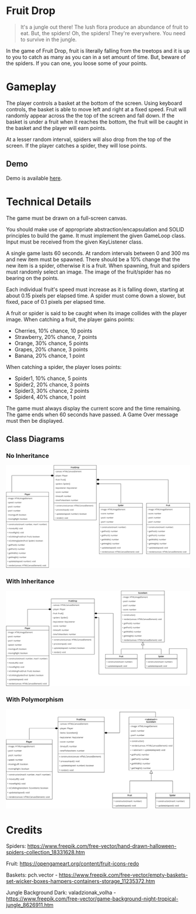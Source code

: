 # Fruit Drop
> It's a jungle out there! The lush flora produce an abundance of fruit to eat. But, the spiders! Oh, the spiders! They're everywhere. You need to survive in the jungle.

In the game of Fruit Drop, fruit is literally falling from the treetops and it is up to you to catch as many as you can in a set amount of time. But, beware of the spiders. If you can one, you loose some of your points.

# Gameplay

The player controls a basket at the bottom of the screen. Using keyboard controls, the basket is able to move left and right at a fixed speed. Fruit will randomly appear across the the top of the screen and fall down. If the basket is under a fruit when it reaches the bottom, the fruit will be caught in the basket and the player will earn points.

At a lesser random interval, spiders will also drop from the top of the screen. If the player catches a spider, they will lose points.

## Demo
Demo is available [here](https://hz-hbo-ict.github.io/ts-fruitdrop/).

# Technical Details
The game must be drawn on a full-screen canvas.

You should make use of appropriate abstraction/encapsulation and SOLID principles to build the game. It must implement the given GameLoop class. Input must be received from the given KeyListener class. 

A single game lasts 60 seconds. At random intervals between 0 and 300 ms and new item must be spawned. There should be a 10% change that the new item is a spider, otherwise it is a fruit. When spawning, fruit and spiders must randomly select an image. The image of the fruit/spider has no bearing on the points.

Each individual fruit's speed must increase as it is falling down, starting at about 0.15 pixels per elapsed time. A spider must come down a slower, but fixed, pace of 0.1 pixels per elapsed time.

A fruit or spider is said to be caught when its image collides with the player image. When catching a fruit, the player gains points:
 - Cherries, 10% chance, 10 points
 - Strawberry, 20% chance, 7 points
 - Orange, 30% chance, 5 points
 - Grapes, 20% chance, 3 points
 - Banana, 20% chance, 1 point

When catching a spider, the player loses points:
 - Spider1, 10% chance, 5 points
 - Spider2, 20% chance, 3 points
 - Spider3, 30% chance, 2 points
 - Spider4, 40% chance, 1 point

The game must always display the current score and the time remaining. The game ends when 60 seconds have passed. A Game Over message must then be displayed. 

## Class Diagrams

### No Inheritance
![](./docs/classdiagram.png)

### With Inheritance
![](./docs/classdiagram-inheritance.png)

### With Polymorphism
![](./docs/classdiagram-polymorphism.png)

# Credits
Spiders: https://www.freepik.com/free-vector/hand-drawn-halloween-spiders-collection_18331628.htm

Fruit: https://opengameart.org/content/fruit-icons-redo

Baskets: pch.vector - https://www.freepik.com/free-vector/empty-baskets-set-wicker-boxes-hampers-containers-storage_11235372.htm

Jungle Background Dark: valadzionak_volha - https://www.freepik.com/free-vector/game-background-night-tropical-jungle_8626911.htm